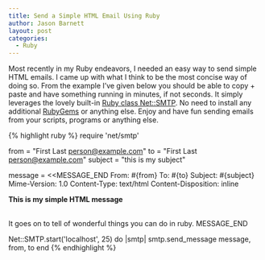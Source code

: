 ```yaml
---
title: Send a Simple HTML Email Using Ruby
author: Jason Barnett
layout: post
categories:
  - Ruby
---
```

Most recently in my Ruby endeavors, I needed an easy way to send simple HTML emails. I came up with what I think to be the most concise way of doing so. From the example I’ve given below you should be able to copy + paste and have something running in minutes, if not seconds. It simply leverages the lovely built-in [Ruby class Net::SMTP][1]. No need to install any additional [RubyGems][2] or anything else. Enjoy and have fun sending emails from your scripts, programs or anything else.

{% highlight ruby %}
require 'net/smtp'

from    = "First Last <person@example.com>"
to      = "First Last <person@example.com>"
subject = "this is my subject"

message = <<MESSAGE_END
From: #{from}
To: #{to}
Subject: #{subject}
Mime-Version: 1.0
Content-Type: text/html
Content-Disposition: inline

<b>This is my simple HTML message</b><br /><br />

It goes on to tell of wonderful things you can do in ruby.
MESSAGE_END

Net::SMTP.start('localhost', 25) do |smtp|
  smtp.send_message message, from, to
end
{% endhighlight %}

[1]: http://www.ruby-doc.org/stdlib-2.1.1/libdoc/net/smtp/rdoc/Net/SMTP.html
[2]: http://rubygems.org/
